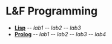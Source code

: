 L&F Programming
===============

- **[Lisp](https://github.com/Wensone/flp_labs/tree/master/lisp_labs)** 
-- *lab1* 
-- *lab2* 
-- *lab3* 
- **[Prolog](https://github.com/Wensone/flp_labs/tree/master/prolog_labs)**
-- *lab1*
-- *lab2*
-- *lab3*
-- *lab4*
